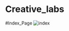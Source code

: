 # Creative_labs

#Index_Page
![index](https://github.com/Saumyen10/Creative_labs/assets/123822223/697e021f-2992-480b-8250-b54274caa406)
